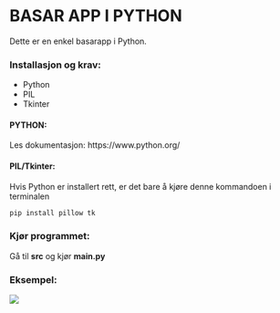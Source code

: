 # BASAR APP I PYTHON
Dette er en enkel basarapp i Python. 
<h3>Installasjon og krav:</h3>
<p>

- Python
- PIL
- Tkinter
</p>

<h4>PYTHON: </h4>
<p>Les dokumentasjon: https://www.python.org/
<h4>PIL/Tkinter: </h4>
Hvis Python er installert rett, er det bare å kjøre denne kommandoen i terminalen

```bash
pip install pillow tk
```
<h3>Kjør programmet:</h3>
<p>Gå til <b>src</b> og kjør <b>main.py</b></p>


<h3>Eksempel:</h3>
<img src="img/docs1">
